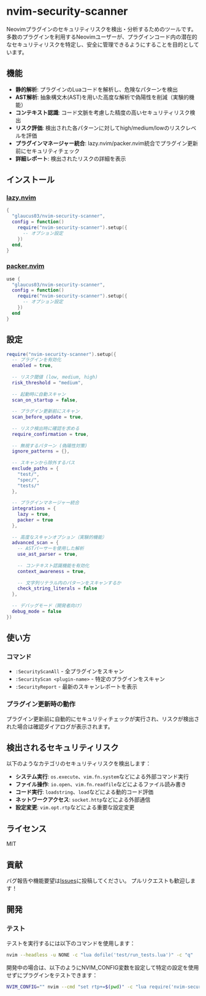 # nvim-security-scanner

Neovimプラグインのセキュリティリスクを検出・分析するためのツールです。多数のプラグインを利用するNeovimユーザーが、プラグインコード内の潜在的なセキュリティリスクを特定し、安全に管理できるようにすることを目的としています。

## 機能

- **静的解析**: プラグインのLuaコードを解析し、危険なパターンを検出
- **AST解析**: 抽象構文木(AST)を用いた高度な解析で偽陽性を削減（実験的機能）
- **コンテキスト認識**: コード文脈を考慮した精度の高いセキュリティリスク検出 
- **リスク評価**: 検出された各パターンに対してhigh/medium/lowのリスクレベルを評価
- **プラグインマネージャー統合**: lazy.nvim/packer.nvim統合でプラグイン更新前にセキュリティチェック
- **詳細レポート**: 検出されたリスクの詳細を表示

## インストール

### [lazy.nvim](https://github.com/folke/lazy.nvim)

```lua
{
  "glaucus03/nvim-security-scanner",
  config = function()
    require("nvim-security-scanner").setup({
      -- オプション設定
    })
  end,
}
```

### [packer.nvim](https://github.com/wbthomason/packer.nvim)

```lua
use {
  "glaucus03/nvim-security-scanner",
  config = function()
    require("nvim-security-scanner").setup({
      -- オプション設定
    })
  end
}
```

## 設定

```lua
require("nvim-security-scanner").setup({
  -- プラグインを有効化
  enabled = true,
  
  -- リスク閾値 (low, medium, high)
  risk_threshold = "medium",
  
  -- 起動時に自動スキャン
  scan_on_startup = false,
  
  -- プラグイン更新前にスキャン
  scan_before_update = true,
  
  -- リスク検出時に確認を求める
  require_confirmation = true,
  
  -- 無視するパターン (偽陽性対策)
  ignore_patterns = {},
  
  -- スキャンから除外するパス
  exclude_paths = {
    "test/",
    "spec/",
    "tests/"
  },
  
  -- プラグインマネージャー統合
  integrations = {
    lazy = true,
    packer = true
  },
  
  -- 高度なスキャンオプション（実験的機能）
  advanced_scan = {
    -- ASTパーサーを使用した解析
    use_ast_parser = true,
    
    -- コンテキスト認識機能を有効化
    context_awareness = true,
    
    -- 文字列リテラル内のパターンをスキャンするか
    check_string_literals = false
  },
  
  -- デバッグモード（開発者向け）
  debug_mode = false
})
```

## 使い方

### コマンド

- `:SecurityScanAll` - 全プラグインをスキャン
- `:SecurityScan <plugin-name>` - 特定のプラグインをスキャン
- `:SecurityReport` - 最新のスキャンレポートを表示

### プラグイン更新時の動作

プラグイン更新前に自動的にセキュリティチェックが実行され、リスクが検出された場合は確認ダイアログが表示されます。

## 検出されるセキュリティリスク

以下のようなカテゴリのセキュリティリスクを検出します：

- **システム実行**: `os.execute`、`vim.fn.system`などによる外部コマンド実行
- **ファイル操作**: `io.open`、`vim.fn.readfile`などによるファイル読み書き
- **コード実行**: `loadstring`、`load`などによる動的コード評価
- **ネットワークアクセス**: `socket.http`などによる外部通信
- **設定変更**: `vim.opt.rtp`などによる重要な設定変更

## ライセンス

MIT

## 貢献

バグ報告や機能要望は[Issues](https://github.com/glaucus03/nvim-security-scanner/issues)に投稿してください。
プルリクエストも歓迎します！

## 開発

### テスト

テストを実行するには以下のコマンドを使用します：

```bash
nvim --headless -u NONE -c "lua dofile('test/run_tests.lua')" -c "q"
```

開発中の場合は、以下のようにNVIM_CONFIG変数を設定して特定の設定を使用せずにプラグインをテストできます：

```bash
NVIM_CONFIG="" nvim --cmd "set rtp+=$(pwd)" -c "lua require('nvim-security-scanner').setup()"
```